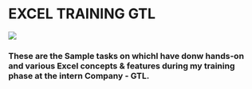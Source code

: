 <h1>EXCEL TRAINING GTL</h1>

<img src="https://bfiinsight.com/wp-content/uploads/2021/11/Excel-Picture.jpeg">


<h3>These are the Sample tasks on whichI have donw hands-on and  various Excel concepts & features during my training phase at the intern Company - GTL. 
